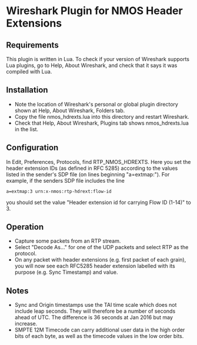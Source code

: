 # Wireshark Plugin for NMOS Header Extensions

## Requirements
This plugin is written in Lua. To check if your version of Wireshark supports Lua plugins, go to Help, About Wireshark, and check that it
says it was compiled with Lua.

## Installation
* Note the location of Wireshark's personal or global plugin directory shown at Help, About Wireshark, Folders tab.
* Copy the file nmos_hdrexts.lua into this directory and restart Wireshark.
* Check that Help, About Wireshark, Plugins tab shows nmos_hdrexts.lua in the list.

## Configuration
In Edit, Preferences, Protocols, find RTP_NMOS_HDREXTS. Here you set the header extension IDs (as defined in RFC 5285) according to the values listed in the sender's SDP file (on lines beginning "a=extmap:"). For example, if the senders SDP file includes the line

    a=extmap:3 urn:x-nmos:rtp-hdrext:flow-id

you should set the value "Header extension id for carrying Flow ID (1-14)" to 3.

## Operation
* Capture some packets from an RTP stream.
* Select "Decode As..." for one of the UDP packets and select RTP as the protocol.
* On any packet with header extensions (e.g. first packet of each grain), you will now see each RFC5285 header extension labelled with its purpose (e.g. Sync Timestamp) and value.

## Notes
* Sync and Origin timestamps use the TAI time scale which does not include leap seconds. They will therefore be a number of seconds ahead of UTC. The difference is 36 seconds at Jan 2016 but may increase.
* SMPTE 12M Timecode can carry additional user data in the high order bits of each byte, as well as the timecode values in the low order bits.

